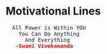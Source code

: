 #  Motivational Lines 

<pre>
  All Power is Within YOU
    You Can Do Anything    
      And Everything
   <b style="color:red">-Swami Vivekananda</b>
</pre>